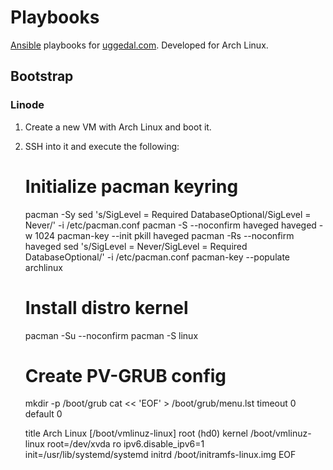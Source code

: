 Playbooks
=========

[Ansible][a] playbooks for [uggedal.com][u]. Developed for Arch Linux.

Bootstrap
---------

### Linode

1. Create a new VM with Arch Linux and boot it.
2. SSH into it and execute the following:

    # Initialize pacman keyring
    pacman -Sy
    sed 's/SigLevel    = Required DatabaseOptional/SigLevel = Never/' -i /etc/pacman.conf
    pacman -S --noconfirm haveged
    haveged -w 1024
    pacman-key --init
    pkill haveged
    pacman -Rs --noconfirm haveged
    sed 's/SigLevel = Never/SigLevel    = Required DatabaseOptional/' -i /etc/pacman.conf
    pacman-key --populate archlinux

    # Install distro kernel
    pacman -Su --noconfirm
    pacman -S linux

    # Create PV-GRUB config
    mkdir -p /boot/grub
    cat << 'EOF' > /boot/grub/menu.lst
    timeout 0
    default 0

    title  Arch Linux  [/boot/vmlinuz-linux]
    root   (hd0)
    kernel /boot/vmlinuz-linux root=/dev/xvda ro ipv6.disable_ipv6=1 init=/usr/lib/systemd/systemd
    initrd /boot/initramfs-linux.img
    EOF

[a]: http://ansibleworks.com/
[u]: http://uggedal.com/

